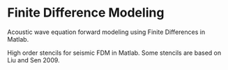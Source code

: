 # Finite Difference Modeling

Acoustic wave equation forward modeling using Finite Differences in Matlab.

High order stencils for seismic FDM in Matlab. Some stencils are based on Liu and Sen 2009.
